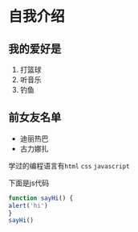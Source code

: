 # 自我介绍

## 我的爱好是

1. 打篮球
2. 听音乐
3. 钓鱼

## 前女友名单

* 迪丽热巴
* 古力娜扎

学过的编程语言有`html` `css` `javascript`

下面是js代码

```javascript
function sayHi() {
alert('hi')
}
sayHi()
```
